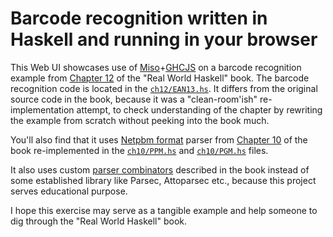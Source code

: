 Barcode recognition written in Haskell and running in your browser
==================================================================

This Web UI showcases use of [Miso][miso]+[GHCJS][ghcjs]
on a barcode recognition example from
[Chapter 12][ch12] of the "Real World Haskell" book. The barcode recognition
code is located in the [`ch12/EAN13.hs`](../ch12/EAN13.hs). It differs
from the original source code in the book, because it was a "clean-room'ish"
re-implementation attempt, to check understanding of the chapter
by rewriting the example from scratch without peeking into the book much.

You'll also find that it uses [Netpbm format][npbm] parser from
[Chapter 10][ch10] of the book re-implemented in the
[`ch10/PPM.hs`](../ch10/PPM.hs) and [`ch10/PGM.hs`](../ch10/PGM.hs) files.

It also uses custom [parser combinators](../ch10/Parser.hs)
described in the book instead of some established library
like Parsec, Attoparsec etc., because this project serves
educational purpose.

I hope this exercise may serve as a tangible example and
help someone to dig through the "Real World Haskell" book.

[miso]:  https://haskell-miso.org/
[ghcjs]: https://github.com/ghcjs
[ch12]:  http://book.realworldhaskell.org/read/barcode-recognition.html
[ch10]:  http://book.realworldhaskell.org/read/code-case-study-parsing-a-binary-data-format.html
[npbm]:  http://netpbm.sourceforge.net/
